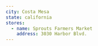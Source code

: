 ```yaml
---
city: Costa Mesa
state: california
stores:
  - name: Sprouts Farmers Market
    address: 3030 Harbor Blvd.
---
```

